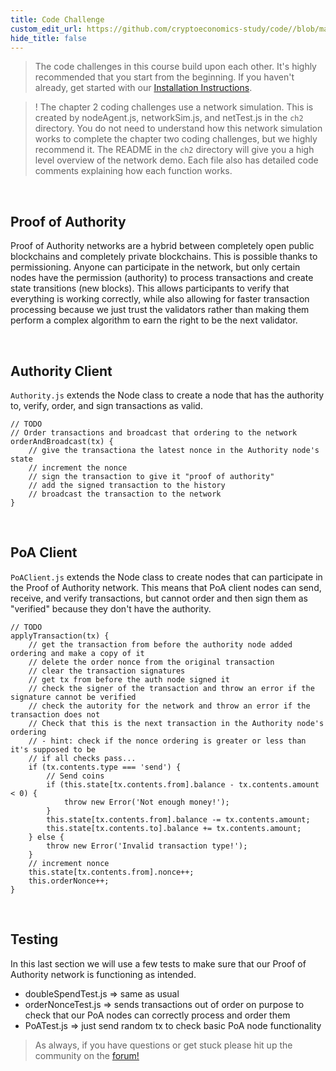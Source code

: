 ```yaml
---
title: Code Challenge
custom_edit_url: https://github.com/cryptoeconomics-study/code//blob/master/ch2/2.4/README.md
hide_title: false
---
```

<!-- This file is generated by /website/scripts/sync-util.js - changes will be overwritten! -->

> The code challenges in this course build upon each other. It's highly recommended that you start from the beginning. If you haven't already, get started with our [Installation Instructions](https://www.burrrata.ch/ces-website/docs/en/sync/dev-env-setup).

> ! The chapter 2 coding challenges use a network simulation. This is created by nodeAgent.js, networkSim.js, and netTest.js in the `ch2` directory. You do not need to understand how this network simulation works to complete the chapter two coding challenges, but we highly recommend it. The README in the `ch2` directory will give you a high level overview of the network demo. Each file also has detailed code comments explaining how each function works.

<br />

## Proof of Authority

Proof of Authority networks are a hybrid between completely open public blockchains and completely private blockchains. This is possible thanks to permissioning. Anyone can participate in the network, but only certain nodes have the permission (authority) to process transactions and create state transitions (new blocks). This allows participants to verify that everything is working correctly, while also allowing for faster transaction processing because we just trust the validators rather than making them perform a complex algorithm to earn the right to be the next validator.

<br />

## Authority Client

`Authority.js` extends the Node class to create a node that has the authority to, verify, order, and sign transactions as valid.
```
// TODO
// Order transactions and broadcast that ordering to the network
orderAndBroadcast(tx) {
	// give the transactiona the latest nonce in the Authority node's state
	// increment the nonce
	// sign the transaction to give it "proof of authority"
	// add the signed transaction to the history
	// broadcast the transaction to the network
}
```

<br />

## PoA Client

`PoAClient.js` extends the Node class to create nodes that can participate in the Proof of Authority network. This means that PoA client nodes can send, receive, and verify transactions, but cannot order and then sign them as "verified" because they don't have the authority.
```
// TODO
applyTransaction(tx) {
	// get the transaction from before the authority node added ordering and make a copy of it
	// delete the order nonce from the original transaction
	// clear the transaction signatures
	// get tx from before the auth node signed it
	// check the signer of the transaction and throw an error if the signature cannot be verified
	// check the autority for the network and throw an error if the transaction does not
	// Check that this is the next transaction in the Authority node's ordering
	// - hint: check if the nonce ordering is greater or less than it's supposed to be
	// if all checks pass...
	if (tx.contents.type === 'send') {
		// Send coins
		if (this.state[tx.contents.from].balance - tx.contents.amount < 0) {
			throw new Error('Not enough money!');
		}
		this.state[tx.contents.from].balance -= tx.contents.amount;
		this.state[tx.contents.to].balance += tx.contents.amount;
	} else {
		throw new Error('Invalid transaction type!');
	}
	// increment nonce
	this.state[tx.contents.from].nonce++;
	this.orderNonce++;
}
```

<br />

## Testing

In this last section we will use a few tests to make sure that our Proof of Authority network is functioning as intended.
- doubleSpendTest.js => same as usual
- orderNonceTest.js => sends transactions out of order on purpose to check that our PoA nodes can correctly process and order them
- PoATest.js => just send random tx to check basic PoA node functionality

> As always, if you have questions or get stuck please hit up the community on the [forum!](https://forum.cryptoeconomics.study)

